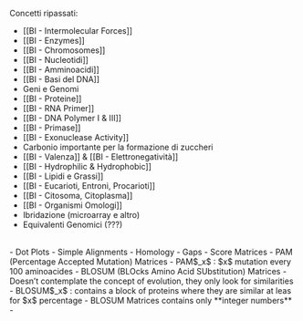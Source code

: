 Concetti ripassati:
- [[BI - Intermolecular Forces]]
- [[BI - Enzymes]]
- [[BI - Chromosomes]]
- [[BI - Nucleotidi]]
- [[BI - Amminoacidi]]
- [[BI - Basi del DNA]]
- Geni e Genomi
- [[BI - Proteine]]
- [[BI - RNA Primer]]
- [[BI - DNA Polymer I & III]]
- [[BI - Primase]]
- [[BI - Exonuclease Activity]]
- Carbonio importante per la formazione di zuccheri
- [[BI - Valenza]] & [[BI - Elettronegatività]]
- [[BI - Hydrophilic & Hydrophobic]]
- [[BI - Lipidi e Grassi]]
- [[BI - Eucarioti, Entroni, Procarioti]]
- [[BI - Citosoma, Citoplasma]]
- [[BI - Organismi Omologi]]
- Ibridazione (microarray e altro)
- Equivalenti Genomici (???)
<br>
- Dot Plots
- Simple Alignments
	- Homology
- Gaps
- Score Matrices
- PAM (Percentage Accepted Mutation) Matrices
	- PAM$_x$ : $x$ mutation every 100 aminoacides
- BLOSUM (BLOcks Amino Acid SUbstitution) Matrices
	- Doesn’t contemplate the concept of evolution, they only look for similarities
	- BLOSUM$_x$ : contains a block of proteins where they are similar at leas for $x$ percentage
	- BLOSUM Matrices contains only **integer numbers**
	- 